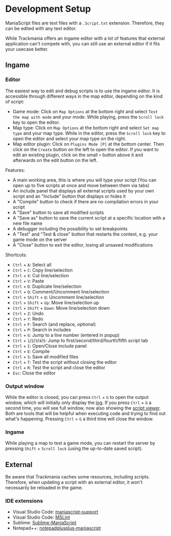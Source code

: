 # Development Setup
ManiaScript files are text files with a `.Script.txt` extension. Therefore, they can be edited with any text editor.

While Trackmania offers an ingame editor with a lot of features that external application can't compete with, you can still use an external editor if it fits your usecase better.

## Ingame

### Editor
The easiest way to edit and debug scripts is to use the ingame editor. It is accessible through different ways in the map editor, depending on the kind of script:

- Game mode: Click on `Map Options` at the bottom right and select `Test the map with mode` and your mode. While playing, press the `Scroll lock` key to open the editor.
- Map type: Click on `Map Options` at the bottom right and select `Set map type` and your map type. While in the editor, press the `Scroll lock` key to open the editor and select your map type on the right.
- Map editor plugin: Click on `Plugins Mode [P]` at the bottom center. Then click on the `Create` button on the left to open the editor. If you want to edit an existing plugin, click on the small `+` button above it and afterwards on the edit button on the left.

Features:
- A main working area, this is where you will type your script (You can open up to five scripts at once and move between them via tabs)
- An include panel that displays all external scripts used by your own script and an "Include" button that displays or hides it
- A "Compile" button to check if there are no compilation errors in your script
- A "Save" button to save all modified scripts
- A "Save as" button to save the current script at a specific location with a new file name
- A debugger including the possibility to set breakpoints
- A "Test" and "Test & close" button that restarts the context, e.g. your game mode on the server
- A "Close" button to exit the editor, losing all unsaved modifications

Shortcuts:
- `Ctrl` + `A`: Select all
- `Ctrl` + `C`: Copy line/selection
- `Ctrl` + `X`: Cut line/selection
- `Ctrl` + `V`: Paste
- `Ctrl` + `D`: Duplicate line/selection
- `Ctrl` + `Q`: Comment/Uncomment line/selection
- `Ctrl` + `Shift` + `Q`: Uncomment line/selection
- `Ctrl` + `Shift` + `Up`: Move line/selection up
- `Ctrl` + `Shift` + `Down`: Move line/selection down
- `Ctrl` + `Z`: Undo
- `Ctrl` + `Y`: Redo
- `Ctrl` + `F`: Search (and replace, optional)
- `Ctrl` + `P`: Search in includes
- `Ctrl` + `G`: Jump to a line number (entered in popup)
- `Ctrl` + `1`/`2`/`3`/`4`/`5`: Jump to first/second/third/fourth/fifth script tab
- `Ctrl` + `I`: Open/Close include panel
- `Ctrl` + `E`: Compile
- `Ctrl` + `S`: Save all modified files
- `Ctrl` + `T`: Test the script without closing the editor
- `Ctrl` + `R`: Test the script and close the editor
- `Esc`: Close the editor

### Output window
While the editor is closed, you can press `Ctrl` + `G` to open the output window, which will initially only display the [log](/advanced/log.html). If you press `Ctrl` + `G` a second time, you will see full window, now also showing the [script viewer](/advanced/script_viewer.html). Both are tools that will be helpful when executing code and trying to find out what's happening. Pressing `Ctrl` + `G` a third time will close the window.

### Ingame
While playing a map to test a game mode, you can restart the server by pressing `Shift` + `Scroll lock` (using the up-to-date saved script).

## External
Be aware that Trackmania caches some resources, including scripts. Therefore, when updating a script with an external editor, it won't necessarily be reloaded in the game.

### IDE extensions
- Visual Studio Code: [maniascript-support](https://marketplace.visualstudio.com/items?itemName=reaby.maniascript-support)
- Visual Studio Code: [MSLint](https://marketplace.visualstudio.com/items?itemName=aessi.vscode-mslint)
- Sublime: [Sublime-ManiaScript](https://github.com/ManiaPlanet/Sublime-ManiaScript)
- Notepad++: [notepadplusplus-maniascript](https://github.com/ManiaPlanet/notepadplusplus-maniascript)
